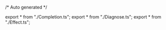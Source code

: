 /*	Auto generated	*/

export * from "./Completion.ts";
export * from "./Diagnose.ts";
export * from "./Effect.ts";
